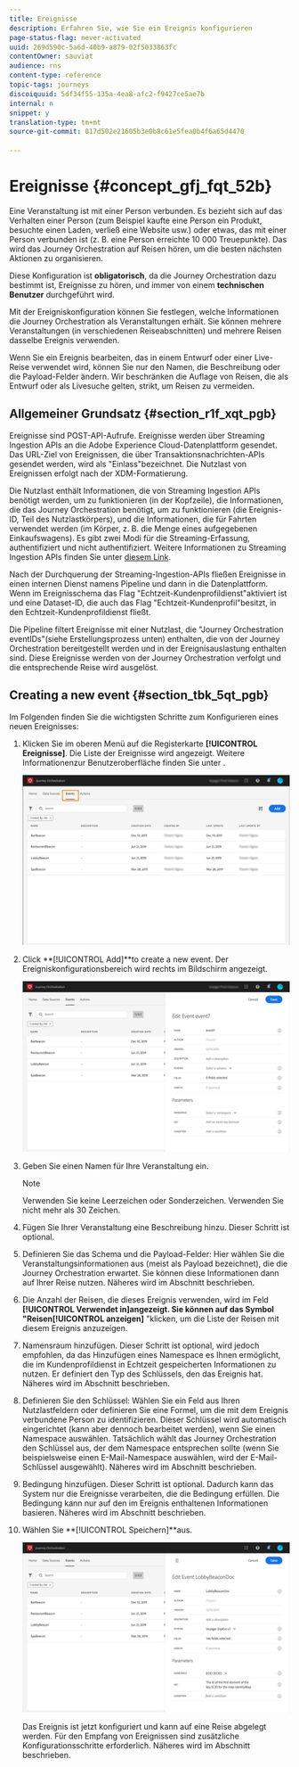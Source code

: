 ```yaml
---
title: Ereignisse
description: Erfahren Sie, wie Sie ein Ereignis konfigurieren
page-status-flag: never-activated
uuid: 269d590c-5a6d-40b9-a879-02f5033863fc
contentOwner: sauviat
audience: rns
content-type: reference
topic-tags: journeys
discoiquuid: 5df34f55-135a-4ea8-afc2-f9427ce5ae7b
internal: n
snippet: y
translation-type: tm+mt
source-git-commit: 017d502e21605b3e0b8c61e5fea0b4f6a65d4470

---
```



# Ereignisse {#concept_gfj_fqt_52b}

Eine Veranstaltung ist mit einer Person verbunden. Es bezieht sich auf das Verhalten einer Person (zum Beispiel kaufte eine Person ein Produkt, besuchte einen Laden, verließ eine Website usw.) oder etwas, das mit einer Person verbunden ist (z. B. eine Person erreichte 10 000 Treuepunkte). Das wird das Journey Orchestration auf Reisen hören, um die besten nächsten Aktionen zu organisieren.

Diese Konfiguration ist **obligatorisch**, da die Journey Orchestration dazu bestimmt ist, Ereignisse zu hören, und immer von einem **technischen Benutzer** durchgeführt wird.

Mit der Ereigniskonfiguration können Sie festlegen, welche Informationen die Journey Orchestration als Veranstaltungen erhält. Sie können mehrere Veranstaltungen (in verschiedenen Reiseabschnitten) und mehrere Reisen dasselbe Ereignis verwenden.

Wenn Sie ein Ereignis bearbeiten, das in einem Entwurf oder einer Live-Reise verwendet wird, können Sie nur den Namen, die Beschreibung oder die Payload-Felder ändern. Wir beschränken die Auflage von Reisen, die als Entwurf oder als Livesuche gelten, strikt, um Reisen zu vermeiden.

## Allgemeiner Grundsatz {#section_r1f_xqt_pgb}

Ereignisse sind POST-API-Aufrufe. Ereignisse werden über Streaming Ingestion APIs an die Adobe Experience Cloud-Datenplattform gesendet. Das URL-Ziel von Ereignissen, die über Transaktionsnachrichten-APIs gesendet werden, wird als &quot;Einlass&quot;bezeichnet. Die Nutzlast von Ereignissen erfolgt nach der XDM-Formatierung.

Die Nutzlast enthält Informationen, die von Streaming Ingestion APIs benötigt werden, um zu funktionieren (in der Kopfzeile), die Informationen, die das Journey Orchestration benötigt, um zu funktionieren (die Ereignis-ID, Teil des Nutzlastkörpers), und die Informationen, die für Fahrten verwendet werden (im Körper, z. B. die Menge eines aufgegebenen Einkaufswagens). Es gibt zwei Modi für die Streaming-Erfassung, authentifiziert und nicht authentifiziert. Weitere Informationen zu Streaming Ingestion APIs finden Sie unter [diesem Link](https://www.adobe.io/apis/experienceplatform/home/data-ingestion/data-ingestion-services.html#!api-specification/markdown/narrative/technical_overview/streaming_ingest/getting_started_with_platform_streaming_ingestion.md).

Nach der Durchquerung der Streaming-Ingestion-APIs fließen Ereignisse in einen internen Dienst namens Pipeline und dann in die Datenplattform. Wenn im Ereignisschema das Flag &quot;Echtzeit-Kundenprofildienst&quot;aktiviert ist und eine Dataset-ID, die auch das Flag &quot;Echtzeit-Kundenprofil&quot;besitzt, in den Echtzeit-Kundenprofildienst fließt.

Die Pipeline filtert Ereignisse mit einer Nutzlast, die &quot;Journey Orchestration eventIDs&quot;(siehe Erstellungsprozess unten) enthalten, die von der Journey Orchestration bereitgestellt werden und in der Ereignisauslastung enthalten sind. Diese Ereignisse werden von der Journey Orchestration verfolgt und die entsprechende Reise wird ausgelöst.

## Creating a new event {#section_tbk_5qt_pgb}

Im Folgenden finden Sie die wichtigsten Schritte zum Konfigurieren eines neuen Ereignisses:

1. Klicken Sie im oberen Menü auf die Registerkarte **[!UICONTROL Ereignisse]**. Die Liste der Ereignisse wird angezeigt. Weitere Informationen[](../about/user-interface.md)zur Benutzeroberfläche finden Sie unter .

   ![](../assets/journey5.png)

1. Click **[!UICONTROL Add]**to create a new event. Der Ereigniskonfigurationsbereich wird rechts im Bildschirm angezeigt.

   ![](../assets/journey6.png)

1. Geben Sie einen Namen für Ihre Veranstaltung ein.

   >[!NOTE]
   >
   >Verwenden Sie keine Leerzeichen oder Sonderzeichen. Verwenden Sie nicht mehr als 30 Zeichen.

1. Fügen Sie Ihrer Veranstaltung eine Beschreibung hinzu. Dieser Schritt ist optional.
1. Definieren Sie das Schema und die Payload-Felder: Hier wählen Sie die Veranstaltungsinformationen aus (meist als Payload bezeichnet), die die Journey Orchestration erwartet. Sie können diese Informationen dann auf Ihrer Reise nutzen. Näheres wird im Abschnitt [](../event/defining-the-payload-fields.md) beschrieben.
1. Die Anzahl der Reisen, die dieses Ereignis verwenden, wird im Feld **[!UICONTROL Verwendet in]**angezeigt. Sie können auf das Symbol &quot;Reisen**[!UICONTROL  anzeigen]** &quot;klicken, um die Liste der Reisen mit diesem Ereignis anzuzeigen.
1. Namensraum hinzufügen. Dieser Schritt ist optional, wird jedoch empfohlen, da das Hinzufügen eines Namespace es Ihnen ermöglicht, die im Kundenprofildienst in Echtzeit gespeicherten Informationen zu nutzen. Er definiert den Typ des Schlüssels, den das Ereignis hat. Näheres wird im Abschnitt [](../event/selecting-the-namespace.md) beschrieben.
1. Definieren Sie den Schlüssel: Wählen Sie ein Feld aus Ihren Nutzlastfeldern oder definieren Sie eine Formel, um die mit dem Ereignis verbundene Person zu identifizieren. Dieser Schlüssel wird automatisch eingerichtet (kann aber dennoch bearbeitet werden), wenn Sie einen Namespace auswählen. Tatsächlich wählt das Journey Orchestration den Schlüssel aus, der dem Namespace entsprechen sollte (wenn Sie beispielsweise einen E-Mail-Namespace auswählen, wird der E-Mail-Schlüssel ausgewählt). Näheres wird im Abschnitt [](../event/defining-the-event-key.md) beschrieben.
1. Bedingung hinzufügen. Dieser Schritt ist optional. Dadurch kann das System nur die Ereignisse verarbeiten, die die Bedingung erfüllen. Die Bedingung kann nur auf den im Ereignis enthaltenen Informationen basieren. Näheres wird im Abschnitt [](../event/adding-a-condition.md) beschrieben.
1. Wählen Sie **[!UICONTROL Speichern]**aus.

   ![](../assets/journey7.png)

   Das Ereignis ist jetzt konfiguriert und kann auf eine Reise abgelegt werden. Für den Empfang von Ereignissen sind zusätzliche Konfigurationsschritte erforderlich. Näheres wird im Abschnitt [](../event/additional-steps-to-send-events-to-journey-orchestration.md) beschrieben.
